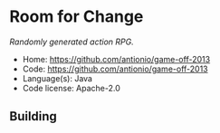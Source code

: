 # Room for Change

_Randomly generated action RPG._

- Home: https://github.com/antionio/game-off-2013
- Code: https://github.com/antionio/game-off-2013
- Language(s): Java
- Code license: Apache-2.0

## Building

